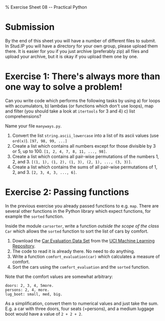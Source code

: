 % Exercise Sheet 08 -- Practical Python

# Submission

By the end of this sheet you will have a number of different files to submit.
In Stud.IP you will have a directory for your own group, please upload them
there. It is easier for you if you just archive (preferably zip) all files and
upload your archive, but it is okay if you upload them one by one.


# Exercise 1: There's always more than one way to solve a problem!

Can you write code which performs the following tasks by using a) for loops
with accumulators, b) lambdas (or functions which don't use loops), map and
filter (you should take a look at `itertools` for 3 and 4) c) list comprehensions?

Name your file `manyways.py`.

1. Convert the list `string.ascii_lowercase` into a list of its ascii values
   (use `ord(x)`). `[97, 98, 99, ...]`
2. Create a list which contains all numbers except for those divisible by 3 or
   5, up to 100. `[1, 2, 4, 7, 8, 11, ..., 98]`.
3. Create a list which contains all pair-wise permutations of the numbers 1, 2,
   and 3. `[(1, 1), (1, 2), (1, 3), (2, 1), ..., (3, 3)]`.
4. Create a list which contains the sums of all pair-wise permutations of 1, 2,
   and 3. `[2, 3, 4, 3, ..., 6]`.


# Exercise 2: Passing functions

In the previous exercise you already passed functions to e.g. `map`. There are several other functions in the Python library which expect functions, for example the `sorted` function.

Inside the module `carsorter`, write a function *outside the scope of the class* `Car` which allows the `sorted` function to sort the list of cars by comfort.

1. Download the [Car Evaluation Data Set](https://archive.ics.uci.edu/ml/machine-learning-databases/car/car.data) from the [UCI Machine Learning Repository](https://archive.ics.uci.edu/ml/datasets/car+evaluation).
2. The code to read it is already there. No need to do anything.
3. Write a function `comfort_evaluation(car)` which calculates a measure of comfort.
4. Sort the cars using the `comfort_evaluation` and the `sorted` function.

Note that the comfort values are somewhat arbitrary:

```{ .changelog }
doors: 2, 3, 4, 5more.
persons: 2, 4, more.
lug_boot: small, med, big.
```

As a simplification, convert them to numerical values and just take the sum. E.g. a car with three doors, four seats (=persons), and a medium luggage boot would have a value of `2 + 2 + 2`.
